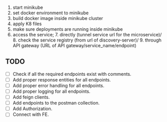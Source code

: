 1. start minikube
2. set docker environment to minikube 
3. build docker image inside minikube cluster
4. apply K8 files
5. make sure deployments are running inside minikube
6. access the service; 
   7. directly (tunnel service url for the microservice)/ 
   8. check the service registry (from url of discovery-server)/ 
   9. through API gateway (URL of API gateway/service_name/endpoint)

## TODO
- [ ] Check if all the required endpoints exist with comments.
- [ ] Add proper response entities for all endpoints.
- [ ] Add proper error handling for all endpoints.
- [ ] Add proper logging for all endpoints.
- [ ] Add feign clients.
- [ ] Add endpoints to the postman collection.
- [ ] Add Authorization.
- [ ] Connect with FE.